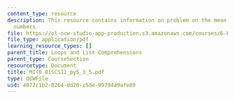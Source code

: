 ```yaml
---
content_type: resource
description: This resource contains information on problem on the mean of a list of
  numbers.
file: https://ol-ocw-studio-app-production.s3.amazonaws.com/courses/6-01sc-introduction-to-electrical-engineering-and-computer-science-i-spring-2011/4072c1b28264dd20c5de99794a9afe89_MIT6_01SCS11_py5_3_5.pdf
file_type: application/pdf
learning_resource_types: []
parent_title: Loops and List Comprehensions
parent_type: CourseSection
resourcetype: Document
title: MIT6_01SCS11_py5_3_5.pdf
type: OCWFile
uid: 4072c1b2-8264-dd20-c5de-99794a9afe89
---
```

